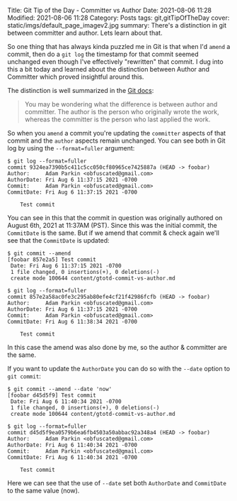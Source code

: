 Title: Git Tip of the Day - Committer vs Author
Date: 2021-08-06 11:28
Modified: 2021-08-06 11:28
Category: Posts
tags: git,gitTipOfTheDay
cover: static/imgs/default_page_imagev2.jpg
summary: There's a distinction in git between committer and author. Lets learn about that.

So one thing that has always kinda puzzled me in Git is that when I'd `amend` a
commit, then do a `git log` the timestamp for that commit seemed unchanged even
though I've effectively "rewritten" that commit. I dug into this a bit today and
learned about the distinction between Author and Committer which proved
insightful around this.

The distinction is well summarized in the [Git
docs](https://git-scm.com/book/en/v2/Git-Basics-Viewing-the-Commit-History):

> You may be wondering what the difference is between author and committer. The
> author is the person who originally wrote the work, whereas the committer is
> the person who last applied the work.

So when you `amend` a commit you're updating the `committer` aspects of that
commit and the `author` aspects remain unchanged.  You can see both in Git log
by using the `--format=fuller` argument:

```shell
$ git log --format=fuller
commit 9324ea7390b5c411c5cc050cf80965ce7425887a (HEAD -> foobar)
Author:     Adam Parkin <obfuscated@gmail.com>
AuthorDate: Fri Aug 6 11:37:15 2021 -0700
Commit:     Adam Parkin <obfuscated@gmail.com>
CommitDate: Fri Aug 6 11:37:15 2021 -0700

    Test commit
```

You can see in this that the commit in question was originally authored on
August 6th, 2021 at 11:37AM (PST).  Since this was the initial commit, the
`CommitDate` is the same.  But if we amend that commit & check again we'll see
that the `CommitDate` is updated:

```shell
$ git commit --amend
[foobar 857e2a5] Test commit
 Date: Fri Aug 6 11:37:15 2021 -0700
 1 file changed, 0 insertions(+), 0 deletions(-)
 create mode 100644 content/gtotd-commit-vs-author.md

$ git log --format=fuller
commit 857e2a58ac0fe3c295ab80efe4cf21f42986fcfb (HEAD -> foobar)
Author:     Adam Parkin <obfuscated@gmail.com>
AuthorDate: Fri Aug 6 11:37:15 2021 -0700
Commit:     Adam Parkin <obfuscated@gmail.com>
CommitDate: Fri Aug 6 11:38:34 2021 -0700

    Test commit
```

In this case the amend was also done by me, so the author & committer are the
same.

If you want to update the `AuthorDate` you can do so with the `--date` option to
`git commit`:

```shell
$ git commit --amend --date 'now'
[foobar d45d5f9] Test commit
 Date: Fri Aug 6 11:40:34 2021 -0700
 1 file changed, 0 insertions(+), 0 deletions(-)
 create mode 100644 content/gtotd-commit-vs-author.md

$ git log --format=fuller
commit d45d5f9ea0579b6ea6fb4503a50abbac92a348a4 (HEAD -> foobar)
Author:     Adam Parkin <obfuscated@gmail.com>
AuthorDate: Fri Aug 6 11:40:34 2021 -0700
Commit:     Adam Parkin <obfuscated@gmail.com>
CommitDate: Fri Aug 6 11:40:34 2021 -0700

    Test commit
```

Here we can see that the use of `--date` set both `AuthorDate` and `CommitDate`
to the same value (now).
